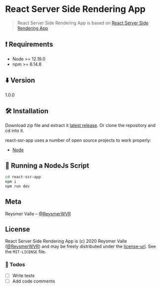 # React Server Side Rendering App

> React Server Side Rendering App is based on [React Server Side Rendering App](https://www.digitalocean.com/community/tutorials/react-server-side-rendering)

## ❗️ Requirements

- Node >= 12.19.0
- npm >= 6.14.8

## ⬇️ Version

1.0.0

## 🛠 Installation

Download zip file and extract it [latest release](https://github.com/reysmerwvr/react-ssr-app). Or clone the repository and cd into it.

react-ssr-app uses a number of open source projects to work properly:

- [Node]

## 🚀 Running a NodeJs Script

```sh
cd react-ssr-app
npm i
npm run dev
```

## Meta

Reysmer Valle – [@ReysmerWVR]

## License

React Server Side Rendering App is (c) 2020 Reysmer Valle ([@ReysmerWVR]) and may be freely distributed under the [license-url](LICENSE). See the `MIT-LICENSE` file.

### 📝 Todos

- [ ] Write tests
- [ ] Add code comments

[//]: # (These are reference links used in the body of this note and get stripped out when the markdown processor does
its job. There is no need to format nicely because it shouldn't be seen. Thanks SO - http://stackoverflow.com/questions/4823468/store-comments-in-markdown-syntax)

   [Node]: <https://nodejs.org/en/>
   [@ReysmerWVR]: <http://twitter.com/ReysmerWVR>
